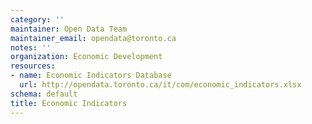 ```yaml
---
category: ''
maintainer: Open Data Team
maintainer_email: opendata@toronto.ca
notes: ''
organization: Economic Development
resources:
- name: Economic Indicators Database
  url: http://opendata.toronto.ca/it/com/economic_indicators.xlsx
schema: default
title: Economic Indicators
---
```

